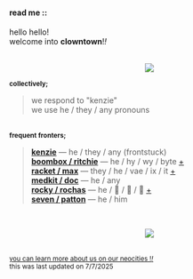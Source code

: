 <h4>read me ::</h4>
hello hello!
<br>welcome into <b>clowntown</b>!<i>!</i>
<br>
<br><p align="center"><img src="https://64.media.tumblr.com/6e5430bbc5c883155a6310b4181d7287/803df223bef42c33-e5/s500x750/c9fb696d519e8843340add30b437713f100ce8f2.pnj"></p>

<sup><b>collectively;</b></sup>
> we respond to "kenzie"\
> we use he / they / any pronouns

<br><sup><b>frequent fronters;</b></sup>
> <b>[kenzie](https://clowntowncollective.neocities.org/alterlist#top)</b> — he / they / any (frontstuck)\
> <b>[boombox / ritchie](https://clowntowncollective.neocities.org/bringbacksoundids)</b> — he / hy / wy / byte  [+](https://pronouns.cc/@clowntown-sys/boombox)\
> <b>[racket / max](https://rentry.co/razoringrocketz)</b> — they / he / vae / ix / it  [+](https://pronouns.cc/@clowntown-sys/racket)\
> <b>[medkit / doc](https://rentry.co/lostaidkit)</b> — he / any\
> <b>[rocky / rochas](https://rentry.co/nosois-host)</b> — he / 🪾 / 🌲 / 🌱 [+](https://pronouns.cc/@clowntown-sys/rochas)\
> <b>[seven / patton](https://clowntowncollective.neocities.org/c00ldadd)</b> — he / him

<br><p align="center"><img src="https://64.media.tumblr.com/6e5430bbc5c883155a6310b4181d7287/803df223bef42c33-e5/s500x750/c9fb696d519e8843340add30b437713f100ce8f2.pnj"></p>
<br><sup>[you can learn more about us on our neocities !<i>!</i>](https://clowntowncollective.neocities.org/)</sup>
<br><sup>this was last updated on 7/7/2025</sup>
